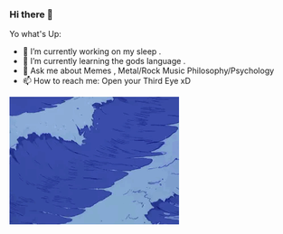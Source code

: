 ### Hi there 👋

Yo what's Up:

- 🔭 I’m currently working on my sleep .
- 🌱 I’m currently learning the gods language .
- 💬 Ask me about Memes , Metal/Rock Music Philosophy/Psychology
- 📫 How to reach me: Open your Third Eye xD


![](https://github.com/vulture990/vulture990/blob/main/3510875172898d8d0ee7e86af2baf71b.gif)
